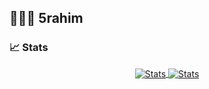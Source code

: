 ## 👨🏿‍🏫 5rahim

### 📈 Stats
<div align="center">
<a href="https://github.com/5rahim/5rahim">
  <img align="center" src="https://github-readme-stats.vercel.app/api/top-langs/?username=5rahim&hide=java,html,tex,css,less&title_color=ffffff&text_color=c9cacc&icon_color=2bbc8a&bg_color=1d1f21&langs_count=3" alt="Stats" />
</a>
<a href="https://github.com/5rahim/5rahim">
  <img align="center" src="http://github-readme-streak-stats.herokuapp.com?user=5rahim&theme=dark&fire=DD2727&background=1d1f21" alt="Stats" />
</a>
</div>
